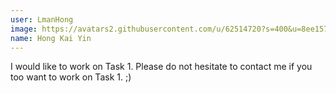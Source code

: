 ```yaml
---
user: LmanHong
image: https://avatars2.githubusercontent.com/u/62514720?s=400&u=8ee1575edcc9181b58a2cf8f2c436a0f1bf68fd2&v=4
name: Hong Kai Yin
---
```

I would like to work on Task 1. Please do not hesitate to contact me if you too want to work on Task 1. ;)
